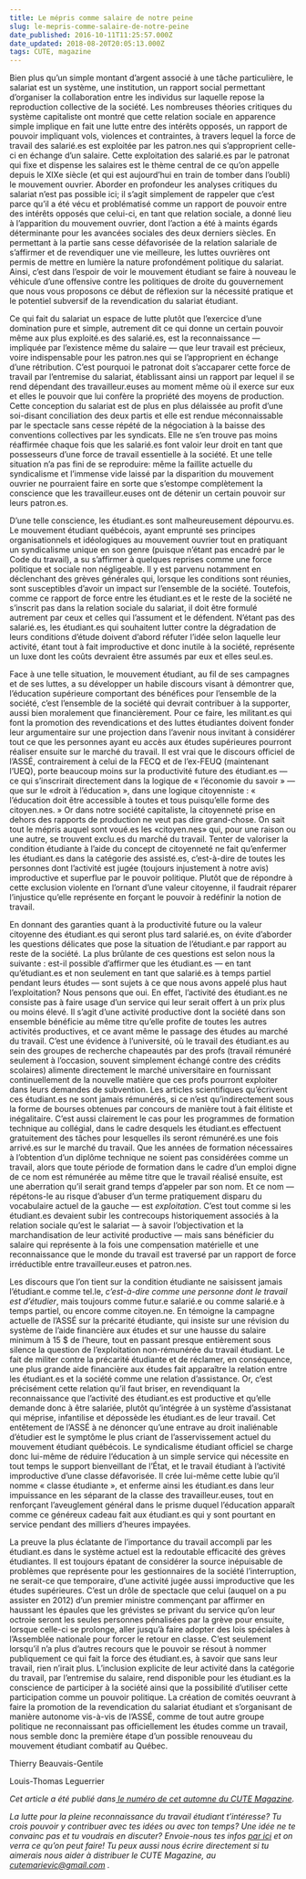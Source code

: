 ```yaml
---
title: Le mépris comme salaire de notre peine
slug: le-mepris-comme-salaire-de-notre-peine
date_published: 2016-10-11T11:25:57.000Z
date_updated: 2018-08-20T20:05:13.000Z
tags: CUTE, magazine
---
```


Bien plus qu’un simple montant d’argent associé à une tâche particulière, le salariat est un système, une institution, un rapport social permettant d’organiser la collaboration entre les individus sur laquelle repose la reproduction collective de la société. Les nombreuses théories critiques du système capitaliste ont montré que cette relation sociale en apparence simple implique en fait une lutte entre des intérêts opposés, un rapport de pouvoir impliquant vols, violences et contraintes, à travers lequel la force de travail des salarié.es est exploitée par les patron.nes qui s’approprient celle-ci en échange d’un salaire. Cette exploitation des salarié.es par le patronat qui fixe et dispense les salaires est le thème central de ce qu’on appelle depuis le XIXe siècle (et qui est aujourd’hui en train de tomber dans l’oubli) le mouvement ouvrier. Aborder en profondeur les analyses critiques du salariat n’est pas possible ici; il s’agit simplement de rappeler que c’est parce qu’il a été vécu et problématisé comme un rapport de pouvoir entre des intérêts opposés que celui-ci, en tant que relation sociale, a donné lieu à l’apparition du mouvement ouvrier, dont l’action a été à maints égards déterminante pour les avancées sociales des deux derniers siècles. En permettant à la partie sans cesse défavorisée de la relation salariale de s’affirmer et de revendiquer une vie meilleure, les luttes ouvrières ont permis de mettre en lumière la nature profondément politique du salariat. Ainsi, c’est dans l’espoir de voir le mouvement étudiant se faire à nouveau le véhicule d’une offensive contre les politiques de droite du gouvernement que nous vous proposons ce début de réflexion sur la nécessité pratique et le potentiel subversif de la revendication du salariat étudiant.

Ce qui fait du salariat un espace de lutte plutôt que l’exercice d’une domination pure et simple, autrement dit ce qui donne un certain pouvoir même aux plus exploité.es des salarié.es, est la reconnaissance — impliquée par l’existence même du salaire — que leur travail est précieux, voire indispensable pour les patron.nes qui se l’approprient en échange d’une rétribution. C’est pourquoi le patronat doit s’accaparer cette force de travail par l’entremise du salariat, établissant ainsi un rapport par lequel il se rend dépendant des travailleur.euses au moment même où il exerce sur eux et elles le pouvoir que lui confère la propriété des moyens de production. Cette conception du salariat est de plus en plus délaissée au profit d’une soi-disant conciliation des deux partis et elle est rendue méconnaissable par le spectacle sans cesse répété de la négociation à la baisse des conventions collectives par les syndicats. Elle ne s’en trouve pas moins réaffirmée chaque fois que les salarié.es font valoir leur droit en tant que possesseurs d’une force de travail essentielle à la société. Et une telle situation n’a pas fini de se reproduire: même la faillite actuelle du syndicalisme et l’immense vide laissé par la disparition du mouvement ouvrier ne pourraient faire en sorte que s’estompe complètement la conscience que les travailleur.euses ont de détenir un certain pouvoir sur leurs patron.es.

D’une telle conscience, les étudiant.es sont malheureusement dépourvu.es. Le mouvement étudiant québécois, ayant emprunté ses principes organisationnels et idéologiques au mouvement ouvrier tout en pratiquant un syndicalisme unique en son genre (puisque n’étant pas encadré par le Code du travail), a su s’affirmer à quelques reprises comme une force politique et sociale non négligeable. Il y est parvenu notamment en déclenchant des grèves générales qui, lorsque les conditions sont réunies, sont susceptibles d’avoir un impact sur l’ensemble de la société. Toutefois, comme ce rapport de force entre les étudiant.es et le reste de la société ne s’inscrit pas dans la relation sociale du salariat, il doit être formulé autrement par ceux et celles qui l’assument et le défendent. N’étant pas des salarié.es, les étudiant.es qui souhaitent lutter contre la dégradation de leurs conditions d’étude doivent d’abord réfuter l’idée selon laquelle leur activité, étant tout à fait improductive et donc inutile à la société, représente un luxe dont les coûts devraient être assumés par eux et elles seul.es.

Face à une telle situation, le mouvement étudiant, au fil de ses campagnes et de ses luttes, a su développer un habile discours visant à démontrer que, l’éducation supérieure comportant des bénéfices pour l’ensemble de la société, c’est l’ensemble de la société qui devrait contribuer à la supporter, aussi bien moralement que financièrement. Pour ce faire, les militant.es qui font la promotion des revendications et des luttes étudiantes doivent fonder leur argumentaire sur une projection dans l’avenir nous invitant à considérer tout ce que les personnes ayant eu accès aux études supérieures pourront réaliser ensuite sur le marché du travail. Il est vrai que le discours officiel de l’ASSÉ, contrairement à celui de la FECQ et de l’ex-FEUQ (maintenant l’UEQ), porte beaucoup moins sur la productivité future des étudiant.es — ce qui s’inscrirait directement dans la logique de « l’économie du savoir » — que sur le «droit à l’éducation », dans une logique citoyenniste : « l’éducation doit être accessible à toutes et tous puisqu’elle forme des citoyen.nes. » Or dans notre société capitaliste, la citoyenneté prise en dehors des rapports de production ne veut pas dire grand-chose. On sait tout le mépris auquel sont voué.es les «citoyen.nes» qui, pour une raison ou une autre, se trouvent exclu.es du marché du travail. Tenter de valoriser la condition étudiante à l’aide du concept de citoyenneté ne fait qu’enfermer les étudiant.es dans la catégorie des assisté.es, c’est-à-dire de toutes les personnes dont l’activité est jugée (toujours injustement à notre avis) improductive et superflue par le pouvoir politique. Plutôt que de répondre à cette exclusion violente en l’ornant d’une valeur citoyenne, il faudrait réparer l’injustice qu’elle représente en forçant le pouvoir à redéfinir la notion de travail.

En donnant des garanties quant à la productivité future ou la valeur citoyenne des étudiant.es qui seront plus tard salarié.es, on évite d’aborder les questions délicates que pose la situation de l’étudiant.e par rapport au reste de la société. La plus brûlante de ces questions est selon nous la suivante : est-il possible d’affirmer que les étudiant.es — en tant qu’étudiant.es et non seulement en tant que salarié.es à temps partiel pendant leurs études — sont sujets à ce que nous avons appelé plus haut l’exploitation? Nous pensons que oui. En effet, l’activité des étudiant.es ne consiste pas à faire usage d’un service qui leur serait offert à un prix plus ou moins élevé. Il s’agit d’une activité productive dont la société dans son ensemble bénéficie au même titre qu’elle profite de toutes les autres activités productives, et ce avant même le passage des études au marché du travail. C’est une évidence à l’université, où le travail des étudiant.es au sein des groupes de recherche chapeautés par des profs (travail rémunéré seulement à l’occasion, souvent simplement échangé contre des crédits scolaires) alimente directement le marché universitaire en fournissant continuellement de la nouvelle matière que ces profs pourront exploiter dans leurs demandes de subvention. Les articles scientifiques qu’écrivent ces étudiant.es ne sont jamais rémunérés, si ce n’est qu’indirectement sous la forme de bourses obtenues par concours de manière tout à fait élitiste et inégalitaire. C’est aussi clairement le cas pour les programmes de formation technique au collégial, dans le cadre desquels les étudiant.es effectuent gratuitement des tâches pour lesquelles ils seront rémunéré.es une fois arrivé.es sur le marché du travail. Que les années de formation nécessaires à l’obtention d’un diplôme technique ne soient pas considérées comme un travail, alors que toute période de formation dans le cadre d’un emploi digne de ce nom est rémunérée au même titre que le travail réalisé ensuite, est une aberration qu’il serait grand temps d’appeler par son nom. Et ce nom — répétons-le au risque d’abuser d’un terme pratiquement disparu du vocabulaire actuel de la gauche — est *exploitation*. C’est tout comme si les étudiant.es devaient subir les contrecoups historiquement associés à la relation sociale qu’est le salariat — à savoir l’objectivation et la marchandisation de leur activité productive — mais sans bénéficier du salaire qui représente à la fois une compensation matérielle et une reconnaissance que le monde du travail est traversé par un rapport de force irréductible entre travailleur.euses et patron.nes.

Les discours que l’on tient sur la condition étudiante ne saisissent jamais l’étudiant.e comme tel.le, *c’est-à-dire comme une personne dont le travail est d’étudier*, mais toujours comme futur.e salarié.e ou comme salarié.e à temps partiel, ou encore comme citoyen.ne. En témoigne la campagne actuelle de l’ASSÉ sur la précarité étudiante, qui insiste sur une révision du système de l’aide financière aux études et sur une hausse du salaire minimum à 15 $ de l’heure, tout en passant presque entièrement sous silence la question de l’exploitation non-rémunérée du travail étudiant. Le fait de militer contre la précarité étudiante et de réclamer, en conséquence, une plus grande aide financière aux études fait apparaître la relation entre les étudiant.es et la société comme une relation d’assistance. Or, c’est précisément cette relation qu’il faut briser, en revendiquant la reconnaissance que l’activité des étudiant.es est productive et qu’elle demande donc à être salariée, plutôt qu’intégrée à un système d’assistanat qui méprise, infantilise et dépossède les étudiant.es de leur travail. Cet entêtement de l’ASSÉ à ne dénoncer qu’une entrave au droit inaliénable d’étudier est le symptôme le plus criant de l’asservissement actuel du mouvement étudiant québécois. Le syndicalisme étudiant officiel se charge donc lui-même de réduire l’éducation à un simple service qui nécessite en tout temps le support bienveillant de l’État, et le travail étudiant à l’activité improductive d’une classe défavorisée. Il crée lui-même cette lubie qu’il nomme « classe étudiante », et enferme ainsi les étudiant.es dans leur impuissance en les séparant de la classe des travailleur.euses, tout en renforçant l’aveuglement général dans le prisme duquel l’éducation apparaît comme ce généreux cadeau fait aux étudiant.es qui y sont pourtant en service pendant des milliers d’heures impayées.

La preuve la plus éclatante de l’importance du travail accompli par les étudiant.es dans le système actuel est la redoutable efficacité des grèves étudiantes. Il est toujours épatant de considérer la source inépuisable de problèmes que représente pour les gestionnaires de la société l’interruption, ne serait-ce que temporaire, d’une activité jugée aussi improductive que les études supérieures. C’est un drôle de spectacle que celui (auquel on a pu assister en 2012) d’un premier ministre commençant par affirmer en haussant les épaules que les grévistes se privant du service qu’on leur octroie seront les seules personnes pénalisées par la grève pour ensuite, lorsque celle-ci se prolonge, aller jusqu’à faire adopter des lois spéciales à l’Assemblée nationale pour forcer le retour en classe. C’est seulement lorsqu’il n’a plus d’autres recours que le pouvoir se résout à nommer publiquement ce qui fait la force des étudiant.es, à savoir que sans leur travail, rien n’irait plus. L’inclusion explicite de leur activité dans la catégorie du travail, par l’entremise du salaire, rend disponible pour les étudiant.es la conscience de participer à la société ainsi que la possibilité d’utiliser cette participation comme un pouvoir politique. La création de comités oeuvrant à faire la promotion de la revendication du salariat étudiant et s’organisant de manière autonome vis-à-vis de l’ASSÉ, comme de tout autre groupe politique ne reconnaissant pas officiellement les études comme un travail, nous semble donc la première étape d’un possible renouveau du mouvement étudiant combatif au Québec.

Thierry Beauvais-Gentile

Louis-Thomas Leguerrier

*Cet article a été publié dans[ le numéro de cet automne du CUTE Magazine](https://issuu.com/cute-mv/docs/2016_09_cutemagazine).*

*La lutte pour la pleine reconnaissance du travail étudiant t’intéresse? Tu crois pouvoir y contribuer avec tes idées ou avec ton temps? Une idée ne te convainc pas et tu voudrais en discuter? Envoie-nous tes infos [par ici](https://dissident.es/cute-formulaire/) et on verra ce qu’on peut faire! Tu peux aussi nous écrire directement si tu aimerais nous aider à distribuer le CUTE Magazine, au [cutemarievic@gmail.com](mailto:cutemarievic@gmail.com) .*

